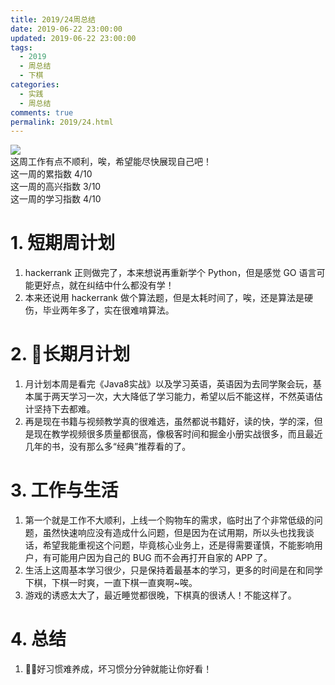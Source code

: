 ```yaml
---
title: 2019/24周总结
date: 2019-06-22 23:00:00
updated: 2019-06-22 23:00:00
tags:
  - 2019
  - 周总结
  - 下棋
categories: 
  - 实践
  - 周总结
comments: true
permalink: 2019/24.html  
---
```


![][0]  
这周工作有点不顺利，唉，希望能尽快展现自己吧！  
这一周的累指数 4/10  
这一周的高兴指数 3/10   
这一周的学习指数 4/10  

<!--more-->

# 1. 短期周计划

1. hackerrank 正则做完了，本来想说再重新学个 Python，但是感觉 GO 语言可能更好点，就在纠结中什么都没有学！   
2. 本来还说用 hackerrank 做个算法题，但是太耗时间了，唉，还是算法是硬伤，毕业两年多了，实在很难啃算法。

# 2. 长期月计划

1. 月计划本周是看完《Java8实战》以及学习英语，英语因为去同学聚会玩，基本属于两天学习一次，大大降低了学习能力，希望以后不能这样，不然英语估计坚持下去都难。
2. 再是现在书籍与视频教学真的很难选，虽然都说书籍好，读的快，学的深，但是现在教学视频很多质量都很高，像极客时间和掘金小册实战很多，而且最近几年的书，没有那么多“经典”推荐看的了。

# 3. 工作与生活

1. 第一个就是工作不大顺利，上线一个购物车的需求，临时出了个非常低级的问题，虽然快速响应没有造成什么问题，但是因为在试用期，所以头也找我谈话，希望我能重视这个问题，毕竟核心业务上，还是得需要谨慎，不能影响用户，有可能用户因为自己的 BUG 而不会再打开自家的 APP 了。
2. 生活上这周基本学习很少，只是保持着最基本的学习，更多的时间是在和同学下棋，下棋一时爽，一直下棋一直爽啊~唉。
3. 游戏的诱惑太大了，最近睡觉都很晚，下棋真的很诱人！不能这样了。

# 4. 总结

1. 好习惯难养成，坏习惯分分钟就能让你好看！

[0]: https://leran2deeplearnjavawebtech.oss-cn-beijing.aliyuncs.com/background/2019-06-08%E5%8D%97%E4%BA%AC%E6%B9%96.jpg